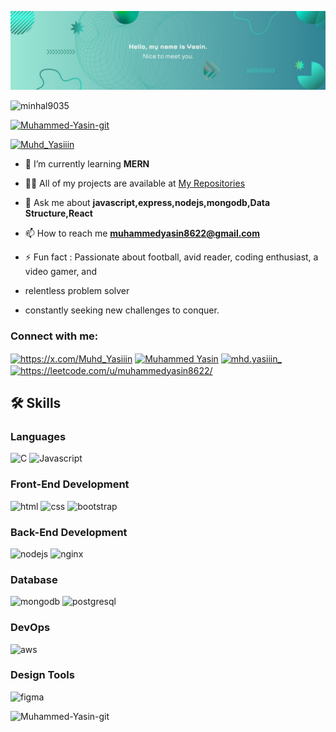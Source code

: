 

<p align="center">
  <a href="https://muhammed-yasin-portfolio.vercel.app/" target="_blank" rel="noreferrer"><img src="https://raw.githubusercontent.com/Muhammed-Yasin-git/Yasiiin/main/images/yasin.jpeg" alt="my banner"></a>
</p>

<p align="left"> <img src="https://komarev.com/ghpvc/?username=minhal9035&label=Profile%20views&color=0e75b6&style=flat" alt="minhal9035" /> </p>

<p align="left"><a href="https://github.com/ryo-ma/github-profile-trophy"><img src="https://github-profile-trophy.vercel.app/?username=Muhammed-Yasin-git" alt="Muhammed-Yasin-git" /></a> </p>

<p align="left"> <a href="https://x.com/Muhd_Yasiiin" target="blank"><img src="https://img.shields.io/twitter/follow/Muhd_Yasiiin?logo=twitter&style=for-the-badge" alt="Muhd_Yasiiin" /></a> </p>




- 🌱 I’m currently learning **MERN**

- 👨‍💻 All of my projects are available at [My Repositories](https://github.com/Muhammed-Yasin-git?tab=repositories)

- 💬 Ask me about **javascript,express,nodejs,mongodb,Data Structure,React**

- 📫 How to reach me **muhammedyasin8622@gmail.com**

- ⚡ Fun fact : Passionate about football, avid reader, coding enthusiast, a video gamer, and
- relentless problem solver 
- constantly seeking new challenges to conquer.


<h3 align="left">Connect with me:</h3>
<p align="left">
<a href="https://twitter.com/mhd_minhal" target="blank"><img align="center" src="https://raw.githubusercontent.com/rahuldkjain/github-profile-readme-generator/master/src/images/icons/Social/twitter.svg" alt="https://x.com/Muhd_Yasiiin" height="30" width="40" /></a>
<a href="https://www.linkedin.com/in/muhammed-yasiin" target="blank"><img align="center" src="https://raw.githubusercontent.com/rahuldkjain/github-profile-readme-generator/master/src/images/icons/Social/linked-in-alt.svg" alt="Muhammed Yasin" height="30" width="40" /></a>
<a href="https://www.instagram.com/mhd.yasiiin_" target="blank"><img align="center" src="https://raw.githubusercontent.com/rahuldkjain/github-profile-readme-generator/master/src/images/icons/Social/instagram.svg" alt="mhd.yasiiin_" height="30" width="40" /></a>
<a href="https://leetcode.com/u/muhammedyasin8622/" target="blank"><img align="center" src="https://raw.githubusercontent.com/rahuldkjain/github-profile-readme-generator/master/src/images/icons/Social/leet-code.svg" alt="https://leetcode.com/u/muhammedyasin8622/" height="30" width="40" /></a>
</p>

## 🛠️ Skills

### Languages

![C](https://img.shields.io/badge/C-317823?style=for-the-badge&logo=C%20&logoColor=white)
![Javascript](https://img.shields.io/badge/JavaScript-323330?style=for-the-badge&logo=javascript&logoColor=F7DF1E)

### Front-End Development

![html](https://img.shields.io/badge/HTML5-E34F26?style=for-the-badge&logo=html5&logoColor=white)
![css](https://img.shields.io/badge/CSS3-1572B6?style=for-the-badge&logo=css3&logoColor=white)
![bootstrap](https://img.shields.io/badge/Bootstrap-563D7C?style=for-the-badge&logo=bootstrap&logoColor=white)

### Back-End Development

![nodejs](https://img.shields.io/badge/Node.js-43853D?style=for-the-badge&logo=node.js&logoColor=white)
![nginx](https://img.shields.io/badge/Nginx-009900?style=for-the-badge&logo=nginx&logoColor=white)

### Database

![mongodb](https://img.shields.io/badge/MongoDB-4EA94B?style=for-the-badge&logo=mongodb&logoColor=white)
![postgresql](https://img.shields.io/badge/PostgreSQL-316192?style=for-the-badge&logo=postgresql&logoColor=white)

### DevOps

![aws](https://img.shields.io/badge/AWS-232F3E?style=for-the-badge&logo=amazon-aws&logoColor=white)

### Design Tools

![figma](https://img.shields.io/badge/figma-000000?style=for-the-badge&logo=figma&logoColor=white)


<p><img align="left" src="https://github-readme-stats.vercel.app/api/top-langs?username=Muhammed-Yasin-git&show_icons=true&locale=en&layout=compact" alt="Muhammed-Yasin-git" /></p>


